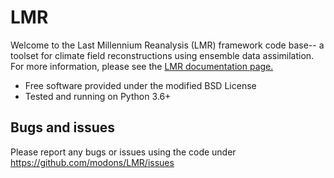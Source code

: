 # LMR

Welcome to the Last Millennium Reanalysis (LMR) framework code base-- a toolset
for climate field reconstructions using ensemble data assimilation. For more
information, please see the 
[LMR documentation page.](https://atmos.washington.edu/~hakim/LMR/docs)

* Free software provided under the modified BSD License
* Tested and running on Python 3.6+

## Bugs and issues

Please report any bugs or issues using the code under
https://github.com/modons/LMR/issues

